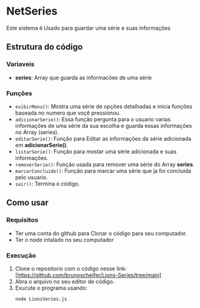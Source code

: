# NetSeries

Este sistema é Usado para guardar uma série e suas informações

## Estrutura do código

### Variaveis

- **series**: Array que guarda as informacões de uma série

### Funções 

- `exibirMenu()`: Mostra uma série de opções detalhadas e inicia funções baseada no numero que voçê pressionou.
- `adicionarSerie()`: Essa função pergunta para o usuario varias informações de uma série da sua escolha e guarda essas informações no Array (series).
- `editarSerie()`: Função para Editar as informações da série adicionada em **adicionarSerie()**.
- `listarSerie()`: Função para mostar uma série adicionada e suas informações.
- `removerSerie()`: Função usada para remover uma série do Array **series**.
- `marcarConcluido()`: Função para marcar uma série que ja foi concluida pelo usuario.
- `sair()`: Termina o código.

## Como usar

### Requisitos

- Ter uma conta do github para Clonar o código para seu computador.
- Ter o node intalado no seu computador

### Execução 

1. Clone o repositorio com o código nesse link: [https://github.com/brunoscheifer/Lions-Series/tree/main]
2. Abra o arquivo no seu editor de código.
3. Exucute o programa usando:
    ```
    node LionsSeries.js
    ```

